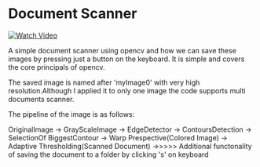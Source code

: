 # Document Scanner


[![Watch Video](https://github.com/murtazahassan/Document-Scanner/blob/master/Documnet%20Scanner.jpg)](https://youtu.be/ON_JubFRw8M)

A simple document scanner using opencv and how we can save these images by pressing just a button on the keyboard. It is simple and covers the core principals of opencv. 

The saved image is named after 'myImage0' with very high resolution.Although I applied it to only one image the code supports multi documents scanner.

The pipeline of the image is as follows:

OriginalImage    ->   GrayScaleImage  ->      EdgeDetector  ->     ContoursDetection  ->     SelectionOf BiggestContour  ->      Warp Prespective(Colored Image)  ->    Adaptive Thresholding(Scanned Document)   ->>>>>      Additional functonality of saving the document to a folder by clicking 's' on keyboard

